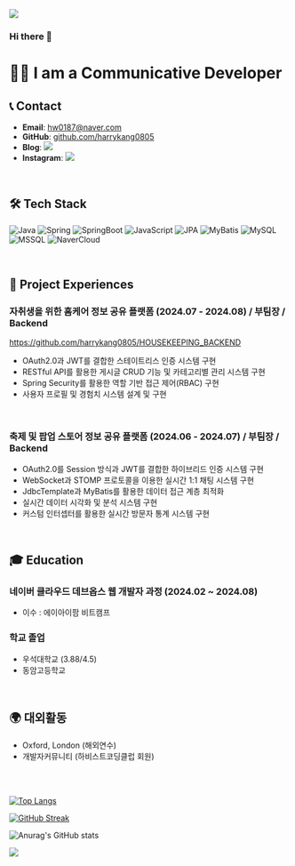 <img src="https://capsule-render.vercel.app/api?type=waving&color=gradient&height=250&section=header&text=HarryCoding&fontSize=90" />

### Hi there 👋

# 👨‍💻 I am a Communicative Developer

## 📞 Contact
- **Email**: hw0187@naver.com
- **GitHub**: [github.com/harrykang0805](https://github.com/harrykang0805)
- **Blog**: <a href="https://harrykang.tistory.com" target="_blank"><img src="https://img.shields.io/badge/TistoryBlog-black?style=plastic&logo=Tistory&logoColor=#000000"/></a>
- **Instagram**: <a href="https://www.instagram.com/kang_harry_7/" target="_blank"><img src="https://img.shields.io/badge/Instagram-ff69b4?style=plastic&logo=Instagram&logoColor=white"/></a>

<br>

## 🛠 Tech Stack
![Java](https://img.shields.io/badge/Java-007396?style=flat-square&logo=java&logoColor=white)
![Spring](https://img.shields.io/badge/Spring-6DB33F?style=flat-square&logo=spring&logoColor=white)
![SpringBoot](https://img.shields.io/badge/SpringBoot-6DB33F?style=flat-square&logo=springboot&logoColor=white)
![JavaScript](https://img.shields.io/badge/JavaScript-F7DF1E?style=flat-square&logo=javascript&logoColor=black)
![JPA](https://img.shields.io/badge/JPA-6DB33F?style=flat-square&logo=spring&logoColor=white)
![MyBatis](https://img.shields.io/badge/MyBatis-000000?style=flat-square&logo=mybatis&logoColor=white)
![MySQL](https://img.shields.io/badge/MySQL-4479A1?style=flat-square&logo=mysql&logoColor=white)
![MSSQL](https://img.shields.io/badge/MSSQL-CC2927?style=flat-square&logo=microsoftsqlserver&logoColor=white)
![NaverCloud](https://img.shields.io/badge/NaverCloud-03C75A?style=flat-square&logo=naver&logoColor=white)

<br>

## 💼 Project Experiences

### 자취생을 위한 홈케어 정보 공유 플랫폼 (2024.07 - 2024.08) / 부팀장 / Backend
https://github.com/harrykang0805/HOUSEKEEPING_BACKEND
- OAuth2.0과 JWT를 결합한 스테이트리스 인증 시스템 구현
- RESTful API를 활용한 게시글 CRUD 기능 및 카테고리별 관리 시스템 구현
- Spring Security를 활용한 역할 기반 접근 제어(RBAC) 구현
- 사용자 프로필 및 경험치 시스템 설계 및 구현

<br>

### 축제 및 팝업 스토어 정보 공유 플랫폼 (2024.06 - 2024.07) / 부팀장 / Backend
- OAuth2.0를 Session 방식과 JWT를 결합한 하이브리드 인증 시스템 구현
- WebSocket과 STOMP 프로토콜을 이용한 실시간 1:1 채팅 시스템 구현
- JdbcTemplate과 MyBatis를 활용한 데이터 접근 계층 최적화
- 실시간 데이터 시각화 및 분석 시스템 구현
- 커스텀 인터셉터를 활용한 실시간 방문자 통계 시스템 구현

<br>

## 🎓 Education

### 네이버 클라우드 데브옵스 웹 개발자 과정 (2024.02 ~ 2024.08)
- 이수 : 에이아이팜 비트캠프

### 학교 졸업
- 우석대학교 (3.88/4.5)
- 동암고등학교

<br>

## 🌍 대외활동
- Oxford, London (해외연수)
- 개발자커뮤니티 (하비스트코딩클럽 회원)

<br><br>

[![Top Langs](https://github-readme-stats.vercel.app/api/top-langs/?username=harrykang0805)](https://github.com/anuraghazra/github-readme-stats)</p>
 <a href="https://git.io/streak-stats"><img src="https://streak-stats.demolab.com?user=harrykang0805&theme=dark" alt="GitHub Streak" /></a>



![Anurag's GitHub stats](https://github-readme-stats.vercel.app/api?username=harrykang0805&show_icons=true&theme=radical)




<img src="https://capsule-render.vercel.app/api?type=waving&color=gradient&height=200&section=footer" /> 
